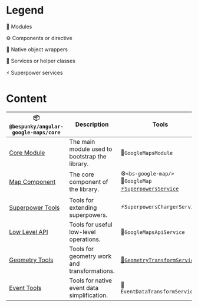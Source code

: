 # Legend
🧩 Modules

⚙ Components or directive

🧬 Native object wrappers

💉 Services or helper classes

⚡ Superpower services

# Content

| 📦`@bespunky/angular-google-maps/core`                        | Description                                    | Tools                                                                                 |
|-----------------------------------------------------------------|------------------------------------------------|--------------------------------------------------------------------------------------------|
| [Core Module](/Getting-Started/Manually-Loading)                | The main module used to bootstrap the library. | 🧩`GoogleMapsModule`                                                                      |
| [Map Component](/The-Map)                                       | The core component of the library.             | ⚙`<bs-google-map/>`<br/>🧬`GoogleMap`<br/>[⚡`SuperpowersService`](/The-Map/Superpowers) |
| [Superpower Tools](/The-Map/Superpowers#Extending-Superpowers)  | Tools for extending superpowers.               | ⚡`SuperpowersChargerService`                                                             |
| [Low Level API](/Injectable-Services#GoogleMapsApiService)      | Tools for useful low-level operations.         | 💉`GoogleMapsApiService`                                                                  |
| [Geometry Tools](/Injectable-Services#GeometryTransformService) | Tools for geometry work and transformations.   | [💉`GeometryTransformService`](/Injectable-Services#GeometryTransformService)             |
| [Event Tools](/Injectable-Services#EventDataTransformService)   | Tools for native event data simplification.    | 💉`EventDataTransformService`                                                             |


